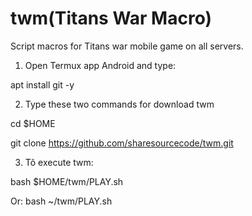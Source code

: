# twm(Titans War Macro)
Script macros for Titans war mobile game on all servers.

1. Open Termux app Android and type:

apt install git -y


2. Type these two commands for download twm

cd $HOME

git clone https://github.com/sharesourcecode/twm.git


3. Tô execute twm:

bash $HOME/twm/PLAY.sh

Or:
bash ~/twm/PLAY.sh
